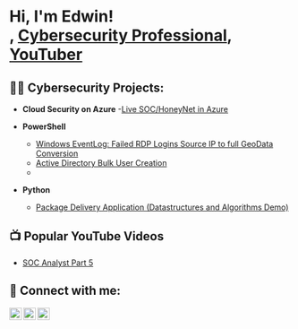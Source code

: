 <h1>Hi, I'm Edwin! <br/><a href="https://github.com/joshmadakor1"></a>, <a href="https://www.linkedin.com/in/joshmadakor/">Cybersecurity Professional</a>, <a href="https://www.youtube.com/c/joshmadakor">YouTuber</a></h1>

<h2>👨‍💻 Cybersecurity Projects:</h2>

 - <b>Cloud Security on Azure</b>
   -[Live SOC/HoneyNet in Azure](https://github.com/CybrXylon/Azure-SOC-Lab)
 

- <b>PowerShell</b>
  - [Windows EventLog: Failed RDP Logins Source IP to full GeoData Conversion](https://github.com/joshmadakor1/Sentinel-Lab)
  - [Active Directory Bulk User Creation](https://github.com/joshmadakor1/AD_PS)
  -

- <b>Python</b>
  - [Package Delivery Application (Datastructures and Algorithms Demo)](https://github.com/joshmadakor1/Package-Delivery-Pathfinding-Algorithm)

<h2>📺 Popular YouTube Videos</h2>

- [SOC Analyst Part 5](https://www.youtube.com/watch?v=zCFEPNyain0)

<h2> 🤳 Connect with me:</h2>

[<img align="left" alt="JoshMadakor | YouTube" width="22px" src="https://cdn.jsdelivr.net/npm/simple-icons@v3/icons/youtube.svg" />][youtube]
[<img align="left" alt="JoshMadakor | Twitter" width="22px" src="https://cdn.jsdelivr.net/npm/simple-icons@v3/icons/twitter.svg" />][twitter]
[<img align="left" alt="JoshMadakor | LinkedIn" width="22px" src="https://cdn.jsdelivr.net/npm/simple-icons@v3/icons/linkedin.svg" />][linkedin]

[twitter]: https://twitter.com/CybrXylon
[youtube]: https://youtube.com/@cvpherhack3r819
[linkedin]: https://linkedin.com/in/edwin-rubio8



<!---
CybrXylon/CybrXylon is a ✨ special ✨ repository because its `README.md` (this file) appears on your GitHub profile.
You can click the Preview link to take a look at your changes.
--->
